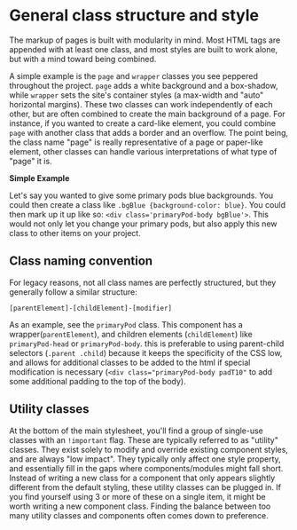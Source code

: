 # General class structure and style

The markup of pages is built with modularity in mind. Most HTML tags are appended with at least one class, and most styles are built to work alone, but with a mind toward being combined.

A simple example is the `page` and `wrapper` classes you see peppered throughout the project. `page` adds a white background and a box-shadow, while `wrapper` sets the site's container styles (a max-width and "auto" horizontal margins). These two classes can work independently of each other, but are often combined to create the main background of a page. For instance, if you wanted to create a card-like element, you could combine `page` with another class that adds a border and an overflow. The point being, the class name "page" is really representative of a page or paper-like element, other classes can handle various interpretations of what type of "page" it is.

**Simple Example**

Let's say you wanted to give some primary pods blue backgrounds. You could then create a class like `.bgBlue {background-color: blue}`. You could then mark up it up like so: `<div class='primaryPod-body bgBlue'>`. This would not only let you change your primary pods, but also apply this new class to other items on your project.

## Class naming convention

For legacy reasons, not all class names are perfectly structured, but they generally follow a similar structure:

`[parentElement]-[childElement]-[modifier]`

As an example, see the `primaryPod` class. This component has a wrapper(`parentElement`), and children elements (`childElement`) like `primaryPod-head` or `primaryPod-body`. this is preferable to using parent-child selectors (`.parent .child`) because it keeps the specificity of the CSS low, and allows for additional classes to be added to the html if special modification is necessary (`<div class="primaryPod-body padT10"` to add some additional padding to the top of the body).

## Utility classes

At the bottom of the main stylesheet, you'll find a group of single-use classes with an `!important` flag. These are typically referred to as "utility" classes. They exist solely to modify and override existing component styles, and are always "low impact". They typically only affect one style property, and essentially fill in the gaps where components/modules might fall short. Instead of writing a new class for a component that only appears slightly different from the default styling, these utility classes can be plugged in. If you find yourself using 3 or more of these on a single item, it might be worth writing a new component class. Finding the balance between too many utility classes and components often comes down to preference.
